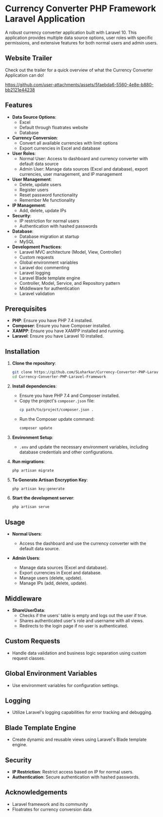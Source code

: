 # Currency Converter PHP Framework Laravel Application

A robust currency converter application built with Laravel 10. This application provides multiple data source options, user roles with specific permissions, and extensive features for both normal users and admin users.

## Website Trailer

Check out the trailer for a quick overview of what the Currency Converter Application can do!

https://github.com/user-attachments/assets/5faebda6-5560-4e8e-b880-bb2121e44238

## Features

- **Data Source Options**:
  - Excel
  - Default through floatrates website
  - Database
- **Currency Conversion**:
  - Convert all available currencies with limit options
  - Export currencies in Excel and database
- **User Roles**:
  - Normal User: Access to dashboard and currency converter with default data source
  - Admin User: Manage data sources (Excel and database), export currencies, user management, and IP management
- **User Management**:
  - Delete, update users
  - Register users
  - Reset password functionality
  - Remember Me functionality
- **IP Management**:
  - Add, delete, update IPs
- **Security**:
  - IP restriction for normal users
  - Authentication with hashed passwords
- **Database**:
  - Database migration at startup
  - MySQL
- **Development Practices**:
  - Laravel MVC architecture (Model, View, Controller)
  - Custom requests
  - Global environment variables
  - Laravel doc commenting
  - Laravel logging
  - Laravel Blade template engine
  - Controller, Model, Service, and Repository pattern
  - Middleware for authentication
  - Laravel validation

## Prerequisites

- **PHP**: Ensure you have PHP 7.4 installed.
- **Composer**: Ensure you have Composer installed.
- **XAMPP**: Ensure you have XAMPP installed and running.
- **Laravel**: Ensure you have Laravel 10 installed.

## Installation

1. **Clone the repository**:
    ```sh
    git clone https://github.com/SLoharkar/Currency-Converter-PHP-Laravel-Framework.git
    cd Currency-Converter-PHP-Laravel-Framework
    ```

2. **Install dependencies**:
    - Ensure you have PHP 7.4 and Composer installed.
    - Copy the project's `composer.json` file:
      ```sh
      cp path/to/project/composer.json .
      ```
    - Run the Composer update command:
      ```sh
      composer update
      ```

3. **Environment Setup**:
    - `.env` and update the necessary environment variables, including database credentials and other configurations.

4. **Run migrations**:
    ```sh
    php artisan migrate
    ```

5. **To Generate Artisan Encryption Key**:
    ```sh
    php artisan key:generate
    ```

6. **Start the development server**:
    ```sh
    php artisan serve
    ```

## Usage

- **Normal Users**:
  - Access the dashboard and use the currency converter with the default data source.
  
- **Admin Users**:
  - Manage data sources (Excel and database).
  - Export currencies in Excel and database.
  - Manage users (delete, update).
  - Manage IPs (add, delete, update).

## Middleware

- **ShareUserData**:
  - Checks if the users' table is empty and logs out the user if true.
  - Shares authenticated user's role and username with all views.
  - Redirects to the login page if no user is authenticated.

## Custom Requests

- Handle data validation and business logic separation using custom request classes.

## Global Environment Variables

- Use environment variables for configuration settings.

## Logging

- Utilize Laravel's logging capabilities for error tracking and debugging.

## Blade Template Engine

- Create dynamic and reusable views using Laravel's Blade template engine.

## Security

- **IP Restriction**: Restrict access based on IP for normal users.
- **Authentication**: Secure authentication with hashed passwords.

## Acknowledgements

- Laravel framework and its community
- Floatrates for currency conversion data
